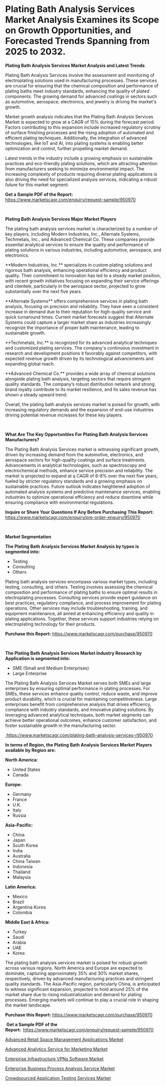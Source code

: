 <p><h1>Plating Bath Analysis Services Market Analysis Examines its Scope on Growth Opportunities, and Forecasted Trends Spanning from 2025 to 2032.</h1></p><p><strong>Plating Bath Analysis Services Market Analysis and Latest Trends</strong></p>
<p><p>Plating Bath Analysis Services involve the assessment and monitoring of electroplating solutions used in manufacturing processes. These services are crucial for ensuring that the chemical composition and performance of plating baths meet industry standards, enhancing the quality of plated components. The growing demand for advanced coatings in sectors such as automotive, aerospace, electronics, and jewelry is driving the market's growth.</p><p>Market growth analysis indicates that the Plating Bath Analysis Services Market is expected to grow at a CAGR of 15% during the forecast period. Factors contributing to this expansion include increased regulatory scrutiny of surface finishing processes and the rising adoption of automated and efficient plating techniques. Additionally, the integration of advanced technologies, like IoT and AI, into plating systems is enabling better optimization and control, further propelling market demand.</p><p>Latest trends in the industry include a growing emphasis on sustainable practices and eco-friendly plating solutions, which are attracting attention from manufacturers seeking to minimize environmental impact. The increasing complexity of products requiring diverse plating applications is also driving the need for specialized analysis services, indicating a robust future for this market segment.</p></p>
<p><strong>Get a Sample PDF of the Report:&nbsp;</strong> <a href="https://www.marketscagr.com/enquiry/request-sample/950970?utm_campaign=1869&utm_medium=2&utm_source=Github&utm_content=ia&utm_term=08032025&utm_id=plating-bath-analysis-services">https://www.marketscagr.com/enquiry/request-sample/950970</a></p>
<p>&nbsp;</p>
<p><strong>Plating Bath Analysis Services Major Market Players</strong></p>
<p><p>The plating bath analysis services market is characterized by a number of key players, including Modern Industries, Inc., Alternate Systems, Techmetals, Inc., and Advanced Chemical Co. These companies provide essential analytical services to ensure the quality and performance of plating solutions in various industries, including automotive, aerospace, and electronics.</p><p>**Modern Industries, Inc.** specializes in custom plating solutions and rigorous bath analysis, enhancing operational efficiency and product quality. Their commitment to innovation has led to a steady market position, with recent growth initiatives focusing on expanding their service offerings and clientele, particularly in the aerospace sector, projected to grow substantially over the next five years.</p><p>**Alternate Systems** offers comprehensive services in plating bath analysis, focusing on precision and reliability. They have seen a consistent increase in demand due to their reputation for high-quality service and quick turnaround times. Current market forecasts suggest that Alternate Systems could capture a larger market share as industries increasingly recognize the importance of proper bath maintenance, leading to sustainable growth.</p><p>**Techmetals, Inc.** is recognized for its advanced analytical techniques and customized plating services. The company's continuous investment in research and development positions it favorably against competitors, with expected revenue growth driven by its technological advancements and expanding global reach.</p><p>**Advanced Chemical Co.** provides a wide array of chemical solutions alongside plating bath analysis, targeting sectors that require stringent quality standards. The company’s robust distribution network and strong brand loyalty contribute to its market resilience, and its sales revenue has shown a steady upward trend.</p><p>Overall, the plating bath analysis services market is poised for growth, with increasing regulatory demands and the expansion of end-use industries driving potential revenue increases for these key players.</p></p>
<p>&nbsp;</p>
<p><strong>What Are The Key Opportunities For Plating Bath Analysis Services Manufacturers?</strong></p>
<p><p>The Plating Bath Analysis Services market is witnessing significant growth, driven by increasing demand from the automotive, electronics, and aerospace sectors for high-quality coatings and surface treatments. Advancements in analytical technologies, such as spectroscopy and electrochemical methods, enhance service precision and reliability. The market is projected to expand at a CAGR of 6-8% over the next five years, fueled by stricter regulatory standards and a growing emphasis on sustainable practices. Future outlook indicates heightened adoption of automated analysis systems and predictive maintenance services, enabling industries to optimize operational efficiency and reduce downtime while ensuring compliance with environmental regulations.</p></p>
<p><strong>Inquire or Share Your Questions If Any Before Purchasing This Report:</strong> <a href="https://www.marketscagr.com/enquiry/pre-order-enquiry/950970?utm_campaign=1869&utm_medium=2&utm_source=Github&utm_content=ia&utm_term=08032025&utm_id=plating-bath-analysis-services">https://www.marketscagr.com/enquiry/pre-order-enquiry/950970</a></p>
<p>&nbsp;</p>
<p><strong>Market Segmentation</strong></p>
<p><strong>The Plating Bath Analysis Services Market Analysis by types is segmented into:</strong></p>
<p><ul><li>Testing</li><li>Consulting</li><li>Others</li></ul></p>
<p><p>Plating bath analysis services encompass various market types, including testing, consulting, and others. Testing involves assessing the chemical composition and performance of plating baths to ensure optimal results in electroplating processes. Consulting services provide expert guidance on best practices, regulatory compliance, and process improvement for plating operations. Other services may include troubleshooting, training, and equipment maintenance, all aimed at enhancing efficiency and quality in plating applications. Together, these services support industries relying on electroplating technology for their products.</p></p>
<p><strong>Purchase this Report:&nbsp;</strong><a href="https://www.marketscagr.com/purchase/950970?utm_campaign=1869&utm_medium=2&utm_source=Github&utm_content=ia&utm_term=08032025&utm_id=plating-bath-analysis-services">https://www.marketscagr.com/purchase/950970</a></p>
<p>&nbsp;</p>
<p><strong>The Plating Bath Analysis Services Market Industry Research by Application is segmented into:</strong></p>
<p><ul><li>SME (Small and Medium Enterprises)</li><li>Large Enterprise</li></ul></p>
<p><p>The Plating Bath Analysis Services Market serves both SMEs and large enterprises by ensuring optimal performance in plating processes. For SMEs, these services enhance quality control, reduce waste, and improve product durability, which is crucial for maintaining competitiveness. Large enterprises benefit from comprehensive analysis that drives efficiency, compliance with industry standards, and innovative plating solutions. By leveraging advanced analytical techniques, both market segments can achieve better operational outcomes, enhance customer satisfaction, and foster sustainable growth in the manufacturing sector.</p></p>
<p><a href="https://www.marketscagr.com/plating-bath-analysis-services-r950970?utm_campaign=1869&utm_medium=2&utm_source=Github&utm_content=ia&utm_term=08032025&utm_id=plating-bath-analysis-services">&nbsp;https://www.marketscagr.com/plating-bath-analysis-services-r950970</a></p>
<p><strong>In terms of Region, the Plating Bath Analysis Services Market Players available by Region are:</strong></p>
<p>
    <p> <strong> North America: </strong>
        <ul>
            <li>United States</li>
            <li>Canada</li>
        </ul>
        </p> 
    <p> <strong> Europe: </strong>
        <ul>
            <li>Germany</li>
            <li>France</li>
            <li>U.K.</li>
            <li>Italy</li>
            <li>Russia</li>
        </ul>
        </p> 
    <p> <strong> Asia-Pacific: </strong>
        <ul>
            <li>China</li>
            <li>Japan</li>
            <li>South Korea</li>
            <li>India</li>
            <li>Australia</li>
            <li>China Taiwan</li>
            <li>Indonesia</li>
            <li>Thailand</li>
            <li>Malaysia</li>
        </ul>
        </p> 
    <p> <strong> Latin America: </strong>
        <ul>
            <li>Mexico</li>
            <li>Brazil</li>
            <li>Argentina Korea</li>
            <li>Colombia</li>
        </ul>
        </p> 
    <p> <strong> Middle East & Africa: </strong>
        <ul>
            <li>Turkey</li>
            <li>Saudi</li>
            <li>Arabia</li>
            <li>UAE</li>
            <li>Korea</li>
        </ul>
    </p>
    </p>
<p><p>The plating bath analysis services market is poised for robust growth across various regions. North America and Europe are expected to dominate, capturing approximately 35% and 30% market shares, respectively, driven by advanced manufacturing practices and stringent quality standards. The Asia-Pacific region, particularly China, is anticipated to witness significant expansion, projected to hold around 25% of the market share due to rising industrialization and demand for plating processes. Emerging markets will continue to play a crucial role in shaping the market landscape.</p></p>
<p><strong>Purchase this Report: </strong><a href="https://www.marketscagr.com/purchase/950970?utm_campaign=1869&utm_medium=2&utm_source=Github&utm_content=ia&utm_term=08032025&utm_id=plating-bath-analysis-services">https://www.marketscagr.com/purchase/950970</a></p>
<p>&nbsp;<strong>Get a Sample PDF of the Report:&nbsp;&nbsp;</strong><a href="https://www.marketscagr.com/enquiry/request-sample/950970?utm_campaign=1869&utm_medium=2&utm_source=Github&utm_content=ia&utm_term=08032025&utm_id=plating-bath-analysis-services">https://www.marketscagr.com/enquiry/request-sample/950970</a></p>
<p><strong></strong></p>
<p><p><a href="https://github.com/papnider/Market-Research-Report-List-1/blob/main/advanced-retail-space-management-applications-market.md?utm_campaign=1869&utm_medium=2&utm_source=Github&utm_content=ia&utm_term=08032025&utm_id=plating-bath-analysis-services">Advanced Retail Space Management Applications Market</a></p><p><a href="https://github.com/dagnewopus/Market-Research-Report-List-1/blob/main/advanced-analytics-service-for-marketing-market.md?utm_campaign=1869&utm_medium=2&utm_source=Github&utm_content=ia&utm_term=08032025&utm_id=plating-bath-analysis-services">Advanced Analytics Service for Marketing Market</a></p><p><a href="https://github.com/CliffMedina6/Market-Research-Report-List-7/blob/main/enterprise-infrastructure-vpns-software-market.md?utm_campaign=1869&utm_medium=2&utm_source=Github&utm_content=ia&utm_term=08032025&utm_id=plating-bath-analysis-services">Enterprise Infrastructure VPNs Software Market</a></p><p><a href="https://github.com/nyanikumchu/Market-Research-Report-List-1/blob/main/enterprise-business-process-analysis-service-market.md?utm_campaign=1869&utm_medium=2&utm_source=Github&utm_content=ia&utm_term=08032025&utm_id=plating-bath-analysis-services">Enterprise Business Process Analysis Service Market</a></p><p><a href="https://github.com/suebabuhai/Market-Research-Report-List-1/blob/main/crowdsourced-application-testing-services-market.md?utm_campaign=1869&utm_medium=2&utm_source=Github&utm_content=ia&utm_term=08032025&utm_id=plating-bath-analysis-services">Crowdsourced Application Testing Services Market</a></p></p>